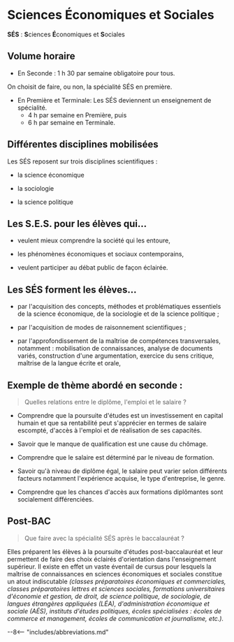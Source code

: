 # Sciences Économiques et Sociales


**SÉS** : **S**ciences **É**conomiques et **S**ociales

## Volume horaire

- En Seconde : 1 h 30 par semaine obligatoire pour tous.
 
On choisit de faire, ou non, la spécialité SÉS en première.

- En Première et Terminale: Les SÉS deviennent un enseignement de spécialité.
    - 4 h par semaine en Première, puis
    - 6 h par semaine en Terminale.



## Différentes disciplines mobilisées

Les SÉS reposent sur trois disciplines scientifiques :

- la science économique

- la sociologie

- la science politique

## Les S.E.S. pour les élèves qui...

- veulent mieux comprendre la société qui les entoure,

- les phénomènes économiques et sociaux contemporains,

- veulent participer au débat public de façon éclairée.

## Les SÉS forment les élèves...

- par l'acquisition des concepts, méthodes et problématiques essentiels de la science économique, de la sociologie et de la science politique ;

- par l'acquisition de modes de raisonnement scientifiques ;

- par l'approfondissement de la maîtrise de compétences transversales, notamment : mobilisation de connaissances, analyse de documents variés, construction d'une argumentation, exercice du sens critique, maîtrise de la langue écrite et orale,

## Exemple de thème abordé en seconde :

> Quelles relations entre le diplôme, l'emploi et le salaire ?

- Comprendre que la poursuite d'études est un investissement en capital humain et que sa rentabilité peut s'apprécier en termes de salaire escompté, d'accès à l'emploi et de réalisation de ses capacités.

- Savoir que le manque de qualification est une cause du chômage.

- Comprendre que le salaire est déterminé par le niveau de formation.

- Savoir qu'à niveau de diplôme égal, le salaire peut varier selon différents facteurs notamment l'expérience acquise, le type d'entreprise, le genre.

- Comprendre que les chances d'accès aux formations diplômantes sont socialement différenciées.


## Post-BAC

> Que faire avec la spécialité SÉS après le baccalauréat ?

Elles préparent les élèves à la poursuite d'études post-baccalauréat et leur permettent de faire des choix éclairés d'orientation dans l'enseignement supérieur. Il existe en effet un vaste éventail de cursus pour lesquels la maîtrise de connaissances en sciences économiques et sociales constitue un atout indiscutable *(classes préparatoires économiques et commerciales, classes préparatoires lettres et sciences sociales, formations universitaires d'économie et gestion, de droit, de science politique, de sociologie, de langues étrangères appliquées (LÉA), d'administration économique et sociale (AÉS), instituts d'études politiques, écoles spécialisées : écoles de commerce et management, écoles de communication et journalisme, etc.).*


--8<-- "includes/abbreviations.md"
